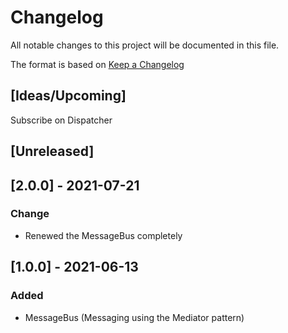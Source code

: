 # Changelog
All notable changes to this project will be documented in this file.

The format is based on [Keep a Changelog](https://keepachangelog.com/en/1.0.0/)

## [Ideas/Upcoming]
Subscribe on Dispatcher

## [Unreleased]

## [2.0.0] - 2021-07-21
### Change
* Renewed the MessageBus completely

## [1.0.0] - 2021-06-13
### Added
* MessageBus (Messaging using the Mediator pattern)
